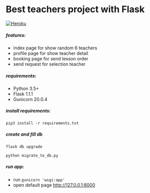 Best teachers project with Flask
==================
[![Heroku](https://heroku-badge.herokuapp.com/?app=best-teachers-project&style=flat)](https://best-teachers-project.herokuapp.com)

##### features:
 - index page for show random 6 teachers
 - profile page for show teacher detail
 - booking page for send lesson order
 - send request for selection teacher
 
##### requirements:
 - Python 3.5+
 - Flask 1.1.1
 - Gunicorn 20.0.4

##### install requirements:
`pip3 install -r requirements.txt`

##### create and fill db 
`flask db upgrade`

`python migrate_to_db.py`

##### run app:
 - run `gunicorn 'wsgi:app'`
 - open default page http://127.0.0.1:8000
